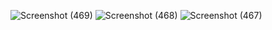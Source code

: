 ![Screenshot (469)](https://github.com/user-attachments/assets/39b36041-db6a-4039-b846-d7886aea3c34)
![Screenshot (468)](https://github.com/user-attachments/assets/678b923a-dfd3-4ddc-bcf0-28c260d0ef1b)
![Screenshot (467)](https://github.com/user-attachments/assets/49c8b4f7-2bd3-4ad0-a8a2-a715b3acea5f)
